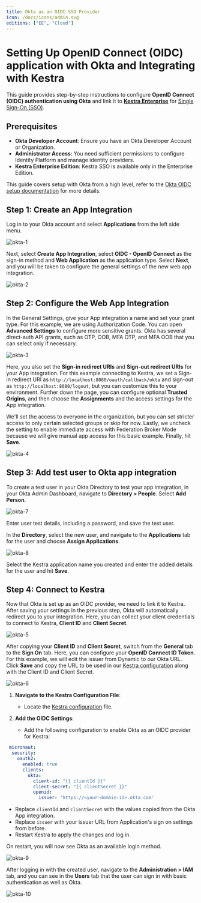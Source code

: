 ```yaml
---
title: Okta as an OIDC SSO Provider
icon: /docs/icons/admin.svg
editions: ["EE", "Cloud"]
---
```


# Setting Up OpenID Connect (OIDC) application with Okta and Integrating with Kestra

This guide provides step-by-step instructions to configure **OpenID Connect (OIDC) authentication using Okta** and link it to [**Kestra Enterprise**](../../01.overview/index.md) for [Single Sign-On (SSO)](./index.md).

## Prerequisites

- **Okta Developer Account**: Ensure you have an Okta Developer Account or Organization.
- **Administrator Access**: You need sufficient permissions to configure Identity Platform and manage identity providers.
- **Kestra Enterprise Edition**: Kestra SSO is available only in the Enterprise Edition.

This guide covers setup with Okta from a high level, refer to the [Okta OIDC setup documentation](https://help.okta.com/oie/en-us/content/topics/apps/apps_app_integration_wizard_oidc.htm) for more details.

## Step 1: Create an App Integration

Log in to your Okta account and select **Applications** from the left side menu.

![okta-1](/docs/enterprise/sso/okta-1.png)

Next, select **Create App Integration**, select **OIDC - OpenID Connect** as the sign-in method and **Web Application** as the application type. Select **Next**, and you will be taken to configure the general settings of the new web app integration.

![okta-2](/docs/enterprise/sso/okta-2.png)

## Step 2: Configure the Web App Integration

In the General Settings, give your App integration a name and set your grant type. For this example, we are using Authorization Code. You can open **Advanced Settings** to configure more sensitive grants. Okta has several direct-auth API grants, such as OTP, OOB, MFA OTP, and MFA OOB that you can select only if necessary.

![okta-3](/docs/enterprise/sso/okta-3.png)

Here, you also set the **Sign-in redirect URIs** and **Sign-out redirect URIs** for your App integration. For this example connecting to Kestra, we set a Sign-in redirect URI as `http://localhost:8080/oauth/callback/okta` and sign-out as `http://localhost:8080/logout`, but you can customize this to your environment.
Further down the page, you can configure optional **Trusted Origins**, and then choose the **Assignments** and the access settings for the App integration.

We'll set the access to everyone in the organization, but you can set stricter access to only certain selected groups or skip for now. Lastly, we uncheck the setting to enable immediate access with Federation Broker Mode because we will give manual app access for this basic example. Finally, hit **Save**.

![okta-4](/docs/enterprise/sso/okta-4.png)

## Step 3: Add test user to Okta app integration

To create a test user in your Okta Directory to test your app integration, in your Okta Admin Dashboard, navigate to **Directory > People**. Select **Add Person**.

![okta-7](/docs/enterprise/sso/okta-7.png)

Enter user test details, including a password, and save the test user.

In the **Directory**, select the new user, and navigate to the **Applications** tab for the user and choose **Assign Applications**.

![okta-8](/docs/enterprise/sso/okta-8.png)

Select the Kestra application name you created and enter the added details for the user and hit **Save**.

## Step 4: Connect to Kestra

Now that Okta is set up as an OIDC provider, we need to link it to Kestra. After saving your settings in the previous step, Okta will automatically redirect you to your integration. Here, you can collect your client credentials to connect to Kestra, **Client ID** and **Client Secret**.

![okta-5](/docs/enterprise/sso/okta-5.png)

After copying your **Client ID** and **Client Secret**, switch from the **General** tab to the **Sign On** tab. Here, you can configure your **OpenID Connect ID Token**. For this example, we will edit the issuer from Dynamic to our Okta URL. Click **Save** and copy the URL to be used in our [Kestra configuration](../../../configuration/index.md) along with the Client ID and Client Secret.

![okta-6](/docs/enterprise/sso/okta-6.png)

1. **Navigate to the Kestra Configuration File**:
   - Locate the [Kestra configuration](../../../configuration/index.md) file.

2. **Add the OIDC Settings**:
   - Add the following configuration to enable Okta as an OIDC provider for Kestra:

```yaml
 micronaut:
  security:
    oauth2:
      enabled: true
      clients:
        okta:
          client-id: "{{ clientId }}"
          client-secret: "{{ clientSecret }}"
          openid:
            issuer: 'https://<your-domain-id>.okta.com'
```
- Replace `clientId` and `clientSecret` with the values copied from the Okta App integration.
- Replace `issuer` with your issuer URL from Application's sign on settings from before.
- Restart Kestra to apply the changes and log in.

On restart, you will now see Okta as an available login method.

![okta-9](/docs/enterprise/sso/okta-9.png)

After logging in with the created user, navigate to the **Administration > IAM** tab, and you can see in the **Users** tab that the user can sign in with basic authentication as well as Okta.

![okta-10](/docs/enterprise/sso/okta-10.png)
